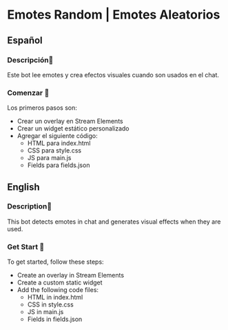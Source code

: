 # Emotes Random | Emotes Aleatorios

## Español

### Descripción📝
Este bot lee emotes y crea efectos visuales cuando son usados en el chat.

### Comenzar 🚀
Los primeros pasos son:

- Crear un overlay en Stream Elements
- Crear un widget estático personalizado
- Agregar el siguiente código:
    - HTML para index.html
    - CSS para style.css
    - JS para main.js
    - Fields para fields.json

## English

### Description📝
This bot detects emotes in chat and generates visual effects when they are used.

### Get Start 🚀
To get started, follow these steps:

- Create an overlay in Stream Elements
- Create a custom static widget
- Add the following code files:
    - HTML in index.html
    - CSS in style.css
    - JS in main.js
    - Fields in fields.json